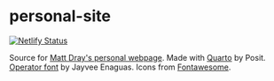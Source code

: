 
# personal-site

<!-- badges: start -->
[![Netlify Status](https://api.netlify.com/api/v1/badges/36ec87e7-6ac7-4e6b-9b8a-02fb9b65c4af/deploy-status)](https://app.netlify.com/sites/matt-dray/deploys)
<!-- badges: end -->

Source for [Matt Dray's personal webpage](https://www.matt-dray.com/). Made with [Quarto](https://quarto.org/) by Posit. [Operator font](https://www.dafont.com/pixel-operator.font) by Jayvee Enaguas. Icons from [Fontawesome](https://fontawesome.com/).
